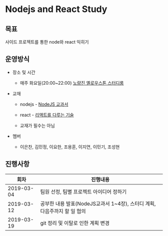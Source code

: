 # Nodejs and React Study

## 목표
사이드 프로젝트를 통한 node와 react 익히기

## 운영방식
* 장소 및 시간
  * 매주 화요일(20:00~22:00) [노량진 옐로우스톤 스터디룸](https://map.naver.com/local/siteview.nhn?code=37049740&_ts=1552442780313)

* 교재
  * nodejs - [NodeJS 교과서](https://book.naver.com/bookdb/book_detail.nhn?bid=13799585)

  * react - [리액트를 다루는 기술](https://book.naver.com/bookdb/book_detail.nhn?bid=13799583)

  * 교재가 필수는 아님

* 멤버
  * 이은찬, 김민정, 이요한, 조용훈, 이지연, 이민기, 조성현

## 진행사항
회차        | 진행내용
-----------|-----------------------------------------------------------
2019-03-04 | 팀원 선정, 팀별 프로젝트 아이디어 정하기
2019-03-12 | 공부한 내용 발표(NodeJS교과서 1~4장), 스터디 계획, 다음주까지 할 일 협의
2019-03-19 | git 정리 및 이탈로 인한 계획 변경

